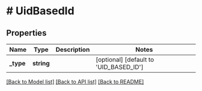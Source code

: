 # # UidBasedId

## Properties

Name | Type | Description | Notes
------------ | ------------- | ------------- | -------------
**_type** | **string** |  | [optional] [default to 'UID_BASED_ID']

[[Back to Model list]](../../README.md#models) [[Back to API list]](../../README.md#endpoints) [[Back to README]](../../README.md)
